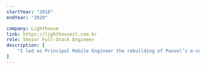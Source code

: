 ```yaml
---
startYear: "2016"
endYear: "2020"

company: Lighthouse
link: https://lighthouseit.com.br
role: Senior Full-Stack Engineer
description: [
    "I led as Principal Mobile Engineer the rebuilding of Panvel’s e-commerce mobile app, which is one of the largest e-commerce from Brazil’s Southern.",
]
---
```

